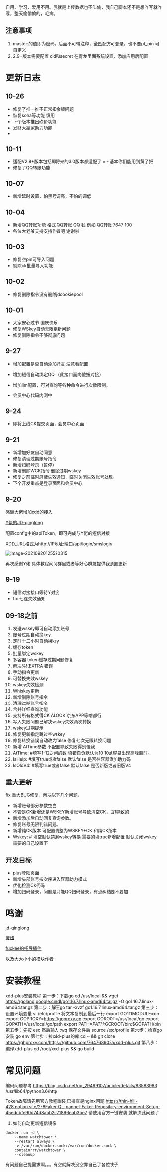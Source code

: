 
自用、学习、爱用不用。我就是上传数据也不叫偷，我自己脚本还不是想咋写就咋写，整天偷偷偷的，毛病。

## 注意事项

  1. master:的值即为密码，后面不可带注释，全匹配方可登录，也不要pt_pin 可自定义
   2. 2.9+版本需要配置    cid和secret 在青龙里面系统设置，添加应用后配置

# 更新日志
## 10-26
- 修复了推一推不正常扣余额问题
- 恢复soha等功能 慎用
- 下个版本推出砍价功能
- 发财大赢家助力功能
- 

## 10-11

- 适配V2.8+版本包括即将来的3.0版本都适配了  = - 基本你们能用到黄了把
- 修复了QQ转账功能

## 10-07

- 新增延时设置，怕黑号调高，不怕的调低

## 10-04

- 新增QQ转账功能  格式 QQ转账 QQ 钱 例如        QQ转账  7647 100 
- 各位大老爷支持支持作者吧 谢谢啦

## 10-03

- 修复空pin可导入问题
- 剔除ck批量导入功能

## 10-02

- 修复删除指令没有删除jdcookiepool

## 10-01

- 大家安心过节 国庆快乐
- 修复WSkey自动无限更新问题
- 修复删除指令不够彻底问题

## 9-27

-  增加配置是否自动添加好友  注意看配置
- 增加短信自动绑定QQ （此接口面向傻妞对接）
- 增加lim配置，可对查询等各种命令进行次数限制。

- 会员中心代码内测中


## 9-24

- 即将上线CK提交页面，会员中心页面


## 9-21

- 新增加好友自动同意
- 修复清理过期账号指令
- 新增扫码登录（暂停）
- 新增删除WCK指令 删除过期wskey
- 修复之前临时屏蔽失效通知，临时关闭失效账号处理。
- 下个开发重点是登录页面和会员中心

## 9-20

感谢大佬增加xdd的接入

[Y佬的JD-qinglong](https://github.com/rubyangxg/jd-qinglong )

配置config中的apiToken，即可完成与Y佬的短信对接

XDD_URL格式为http://IP地址:端口/api/login/smslogin

![image-20210920125520315](C:\Users\76476\AppData\Roaming\Typora\typora-user-images\image-20210920125520315.png)

再次感谢Y佬  具体教程问问群里或者等好心群友提供我顶置更新

## 9-19

- 短信对接接口等待Y对接
- fix 七连失效通知

## 09-18之前

  1. 发送wskey即可自动添加账号
  2. 账号过期自动换key
  3. 定时十二小时自动换key
  4. 缓存token
  5. 批量绑定wskey
  6. 多容器 token缓存过期问题修复
  7. 解决%!(EXTRA 错误
  8. 手动指令更新
  9. 可替换失效wskey
  10. wskey失效检测
  11. Whiskey更新
  12. 新增删除账号指令
  13. 清理过期账号指令
  14. 合并详细查询功能
  15. 支持所有格式得CK  ALOOK  京东APP等啥都行
  16. 写入失败问题已解决wskey失效两次转换
  17. wskey过期提示
  18. 修复更新指定跳过空wskey
  19. 修复转换错误自动改为false 修复七次无限转换问题
  20. 新增 AtTime参数 不配置导致失败得别怪我
  21. AtTime:  #填写1-12之间的数  填错自负默认为10  10点容易出现高峰超时。
  22. IsHelp:   #填写true或者false  默认false 是否往容器添加助力码
  23. IsOldV4: #填写true或者false  默认false  是否新版或者旧版V4

## 重大更新

fix 重大BUG修复，解决以下几个问题，

- 新增账号部分参数空白
- 不管是CK新增还是WSKEY新增账号导致清空CK，由1导致的
- 新增添加后自动回复查询参数。
- 修复账号无限判错问题。
- 新增纯CK版本 可配置调整为WSKEY+CK  和纯CK版本
- Wskey: # 填空默认禁用wskey转换 需要的填true新增配置 默认关闭wskey 需要的自己设置下



## 开发目标

- plus登陆页面 
- 新增头部账号按次序进入容器助力模式
- 优化检测Ck代码
- 增加扫码登录，问题是只能QQ扫码登录，有点纠结要不要加




# 鸣谢

[jd-qinglong](https://github.com/rubyangxg/jd-qinglong )

[傻妞](https://github.com/rubyangxg/jd-qinglong )

[fuckee的拓展插件](https://github.com/ufuckee/jd_cookie)

以及大大小小的模块作者

# 安装教程 

xdd-plus安装教程
第一步：下载go
cd /usr/local && wget https://golang.google.cn/dl/go1.16.7.linux-amd64.tar.gz -O go1.16.7.linux-amd64.tar.gz
第二步：解压go
tar -xvzf go1.16.7.linux-amd64.tar.gz
第三步：设置环境变量 
vi /etc/profile
将文本复制到最后一行
export GO111MODULE=on
export GOPROXY=https://goproxy.cn
export GOROOT=/usr/local/go
export GOPATH=/usr/local/go/path
export PATH=$PATH:$GOROOT/bin:$GOPATH/bin
第五步：先按   esc 
然后输入  :wq 
保存文件后 
source /etc/profile
第六步：检查go安装
go env
第七步：拉xdd-plus的库
cd ~ && git clone https://ghproxy.com/https://github.com/764763903a/xdd-plus.git
第八步：编译xdd-plus
cd /root/xdd-plus && go build

# 常见问题

编码问题参考
https://blog.csdn.net/qq_29499107/article/details/83583983
/usr/lib64/python3.6/http

Token故障请先用官方教程重装  已排查是nginx问题
https://thin-hill-428.notion.site/2-8Faker-QL-pannel-Faker-Repository-environment-Setup-45edcbfe90d74d8abb2d71896eab3be7
请使用官方一键安装 就解决此问题了



1. 如何自动更新短信镜像

```
docker run -d \
    --name watchtower \
    --restart always \
    -v /var/run/docker.sock:/var/run/docker.sock \
    containrrr/watchtower \
    --cleanup
```




有问题自己提需求啊。。。有空就解决没空靠自己了各位铁子

